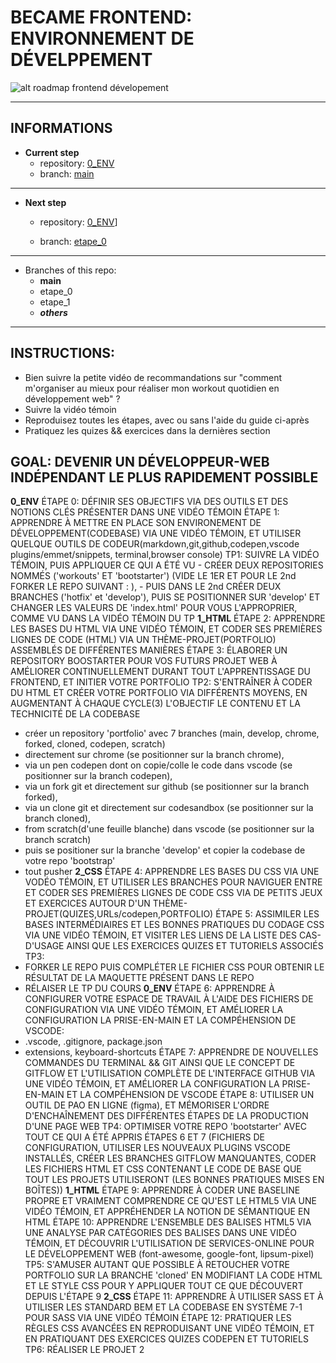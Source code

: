 # BECAME FRONTEND: ENVIRONNEMENT DE DÉVELPPEMENT
![alt roadmap frontend dévelopement](image.jpg)


---

## INFORMATIONS


- **Current step**
    - repository: [0_ENV](https://github.com/achicyr/0_ENV)
    - branch: [main](https://github.com/achicyr/0_ENV/tree/etape_1)

---

- **Next step**

    - repository: [0_ENV](https://github.com/achicyr/0_ENV)]

    - branch: [etape_0](https://github.com/achicyr/0_ENV/tree/etape_0)

---

- Branches of this repo:
    - **main**
    - etape_0
    - etape_1
    - ___others___

---

## INSTRUCTIONS:

- Bien suivre la petite vidéo de recommandations sur "comment m'organiser au mieux pour réaliser mon workout quotidien en développement web" ?
- Suivre la vidéo témoin
- Reproduisez toutes les étapes, avec ou sans l'aide du guide ci-après
- Pratiquez les quizes && exercices dans la dernières section


## GOAL: DEVENIR UN DÉVELOPPEUR-WEB INDÉPENDANT LE PLUS RAPIDEMENT POSSIBLE

**0_ENV**
ÉTAPE 0: DÉFINIR SES OBJECTIFS VIA DES OUTILS ET DES NOTIONS CLÉS PRÉSENTER DANS UNE VIDÉO TÉMOIN
ÉTAPE 1: APPRENDRE À METTRE EN PLACE SON ENVIRONEMENT DE DÉVELOPPEMENT(CODEBASE) VIA UNE VIDÉO TÉMOIN, ET UTILISER QUELQUE OUTILS DE CODEUR(markdown,git,github,codepen,vscode plugins/emmet/snippets, terminal,browser console)
TP1: SUIVRE LA VIDÉO TÉMOIN, PUIS APPLIQUER CE QUI A ÉTÉ VU
                    - CRÉER DEUX REPOSITORIES NOMMÉS ('workouts' ET 'bootstarter') (VIDE LE 1ER ET POUR LE 2nd FORKER LE REPO SUIVANT : ), 
                    - PUIS DANS LE 2nd CRÉER DEUX BRANCHES ('hotfix' et 'develop'), PUIS SE POSITIONNER SUR 'develop' ET CHANGER LES VALEURS DE 'index.html' POUR VOUS L'APPROPRIER, COMME VU DANS LA VIDÉO TÉMOIN DU TP
**1_HTML**
ÉTAPE 2: APPRENDRE LES BASES DU HTML VIA UNE VIDÉO TÉMOIN, ET CODER SES PREMIÈRES LIGNES DE CODE (HTML) VIA UN THÈME-PROJET(PORTFOLIO) ASSEMBLÉS DE DIFFÉRENTES MANIÈRES
ÉTAPE 3: ÉLABORER UN REPOSITORY BOOSTARTER POUR VOS FUTURS PROJET WEB À AMÉLIORER CONTINUELLEMENT DURANT TOUT L'APPRENTISSAGE DU FRONTEND, ET INITIER VOTRE PORTFOLIO
TP2: S'ENTRAÎNER À CODER DU HTML ET CRÉER VOTRE PORTFOLIO VIA DIFFÉRENTS MOYENS, EN AUGMENTANT À CHAQUE CYCLE(3) L'OBJECTIF LE CONTENU ET LA TECHNICITÉ DE LA CODEBASE 
- créer un repository 'portfolio' avec 7 branches (main, develop, chrome, forked, cloned, codepen, scratch)
- directement sur chrome (se positionner sur la branch chrome),
- via un pen codepen dont on copie/colle le code dans vscode (se positionner sur la branch codepen),
- via un fork git et directement sur github (se positionner sur la branch forked),
- via un clone git et directement sur codesandbox (se positionner sur la branch cloned),
- from scratch(d'une feuille blanche) dans vscode (se positionner sur la branch scratch)
- puis se positioner sur la branche 'develop' et copier la codebase de votre repo 'bootstrap'
- tout pusher
**2_CSS**
ÉTAPE 4: APPRENDRE LES BASES DU CSS VIA UNE VODÉO TÉMOIN, ET UTILISER LES BRANCHES POUR NAVIGUER ENTRE ET CODER SES PREMIÈRES LIGNES DE CODE CSS VIA DE PETITS JEUX ET EXERCICES AUTOUR D'UN THÈME-PROJET(QUIZES,URLs/codepen,PORTFOLIO)
ÉTAPE 5: ASSIMILER LES BASES  INTERMÉDIAIRES ET LES BONNES PRATIQUES DU CODAGE CSS VIA UNE VIDÉO TÉMOIN, ET VISITER LES LIENS DE LA LISTE DES CAS-D'USAGE AINSI QUE LES EXERCICES QUIZES ET TUTORIELS ASSOCIÉS
TP3: 
- FORKER LE REPO PUIS COMPLÉTER LE FICHIER CSS POUR OBTENIR LE RÉSULTAT DE LA MAQUETTE PRÉSENT DANS LE REPO
- RÉLAISER LE TP DU COURS
**0_ENV**
ÉTAPE 6: APPRENDRE À CONFIGURER VOTRE ESPACE DE TRAVAIL À L'AIDE DES FICHIERS DE CONFIGURATION VIA UNE VIDÉO TÉMOIN, ET AMÉLIORER LA CONFIGURATION LA PRISE-EN-MAIN ET LA COMPÉHENSION DE VSCODE:
- .vscode, .gitignore, package.json
- extensions, keyboard-shortcuts
ÉTAPE 7: APPRENDRE DE NOUVELLES COMMANDES DU TERMINAL && GIT AINSI QUE LE CONCEPT DE GITFLOW ET L'UTILISATION COMPLÈTE DE L'INTERFACE GITHUB VIA UNE VIDÉO TÉMOIN, ET AMÉLIORER LA CONFIGURATION LA PRISE-EN-MAIN ET LA COMPÉHENSION DE VSCODE
ÉTAPE 8: UTILISER UN OUTIL DE PAO EN LIGNE (figma), ET MÉMORISER L'ORDRE D'ENCHAÎNEMENT DES DIFFÉRENTES ÉTAPES DE LA PRODUCTION D'UNE PAGE WEB
TP4: OPTIMISER VOTRE REPO 'bootstarter' AVEC TOUT CE QUI A ÉTÉ APPRIS ÉTAPES 6 ET 7 (FICHIERS DE CONFIGURATION, UTILISER LES NOUVEAUX PLUGINS VSCODE INSTALLÉS, CRÉER LES BRANCHES GITFLOW MANQUANTES, CODER LES FICHIERS HTML ET CSS CONTENANT LE CODE DE BASE QUE TOUT LES PROJETS UTILISERONT (LES BONNES PRATIQUES MISES EN BOÎTES))
**1_HTML**
ÉTAPE 9: APPRENDRE À CODER UNE BASELINE PROPRE ET VRAIMENT COMPRENDRE CE QU'EST LE HTML5 VIA UNE VIDÉO TÉMOIN, ET APPRÉHENDER LA NOTION DE SÉMANTIQUE EN HTML
ÉTAPE 10: APPRENDRE L'ENSEMBLE DES BALISES HTML5 VIA UNE ANALYSE PAR CATÉGORIES DES BALISES DANS UNE VIDÉO TÉMOIN, ET DÉCOUVRIR L'UTILISATION DE SERVICES-ONLINE POUR LE DÉVELOPPEMENT WEB (font-awesome, google-font, lipsum-pixel)
        TP5: S'AMUSER AUTANT QUE POSSIBLE À RETOUCHER VOTRE PORTFOLIO SUR LA BRANCHE 'cloned' EN MODIFIANT LA CODE HTML ET LE STYLE CSS POUR Y APPLIQUER TOUT CE QUE DÉCOUVERT DEPUIS L'ÉTAPE 9
**2_CSS**
ÉTAPE 11: APPRENDRE À UTILISER SASS ET À UTILISER LES STANDARD BEM ET LA CODEBASE EN SYSTÈME 7-1 POUR SASS VIA UNE VIDÉO TÉMOIN
ÉTAPE 12: PRATIQUER LES RÈGLES CSS AVANCÉES EN REPRODUISANT UNE VIDÉO TÉMOIN, ET EN PRATIQUANT DES EXERCICES QUIZES CODEPEN ET TUTORIELS
TP6: RÉALISER LE PROJET 2